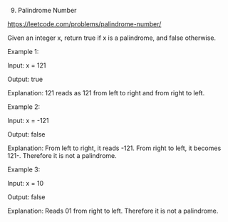 9. Palindrome Number

https://leetcode.com/problems/palindrome-number/

Given an integer x, return true if x is a palindrome, and false otherwise.

 

Example 1:

Input: x = 121

Output: true

Explanation: 121 reads as 121 from left to right and from right to left.

Example 2:


Input: x = -121

Output: false

Explanation: From left to right, it reads -121. From right to left, it becomes 121-. Therefore it is not a palindrome.

Example 3:


Input: x = 10

Output: false

Explanation: Reads 01 from right to left. Therefore it is not a palindrome.
